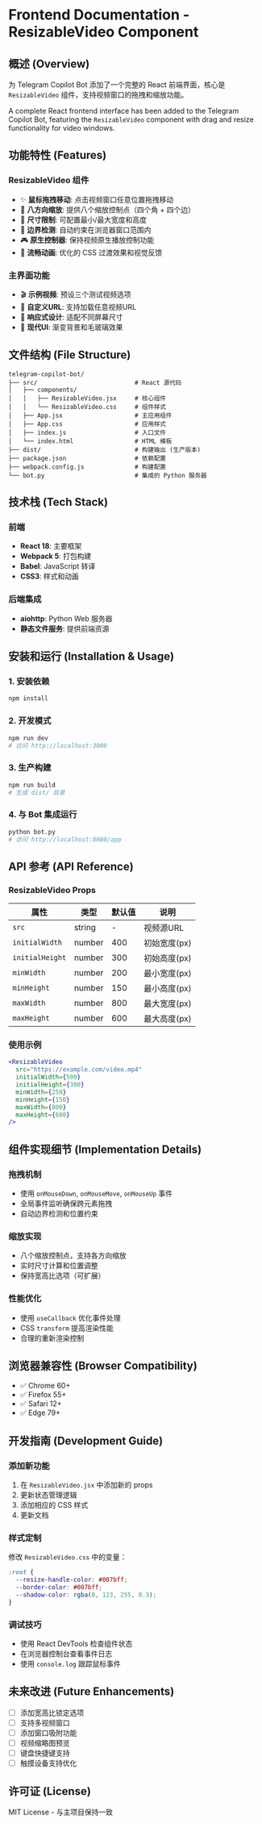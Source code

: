 # Frontend Documentation - ResizableVideo Component

## 概述 (Overview)

为 Telegram Copilot Bot 添加了一个完整的 React 前端界面，核心是 `ResizableVideo` 组件，支持视频窗口的拖拽和缩放功能。

A complete React frontend interface has been added to the Telegram Copilot Bot, featuring the `ResizableVideo` component with drag and resize functionality for video windows.

## 功能特性 (Features)

### ResizableVideo 组件
- ✨ **鼠标拖拽移动**: 点击视频窗口任意位置拖拽移动
- 🔄 **八方向缩放**: 提供八个缩放控制点（四个角 + 四个边）
- 📐 **尺寸限制**: 可配置最小/最大宽度和高度
- 🎯 **边界检测**: 自动约束在浏览器窗口范围内
- 🎮 **原生控制器**: 保持视频原生播放控制功能
- 💫 **流畅动画**: 优化的 CSS 过渡效果和视觉反馈

### 主界面功能
- 🎬 **示例视频**: 预设三个测试视频选项
- 🔗 **自定义URL**: 支持加载任意视频URL
- 📱 **响应式设计**: 适配不同屏幕尺寸
- 🎨 **现代UI**: 渐变背景和毛玻璃效果

## 文件结构 (File Structure)

```
telegram-copilot-bot/
├── src/                           # React 源代码
│   ├── components/
│   │   ├── ResizableVideo.jsx     # 核心组件
│   │   └── ResizableVideo.css     # 组件样式
│   ├── App.jsx                    # 主应用组件
│   ├── App.css                    # 应用样式
│   ├── index.js                   # 入口文件
│   └── index.html                 # HTML 模板
├── dist/                          # 构建输出 (生产版本)
├── package.json                   # 依赖配置
├── webpack.config.js              # 构建配置
└── bot.py                         # 集成的 Python 服务器
```

## 技术栈 (Tech Stack)

### 前端
- **React 18**: 主要框架
- **Webpack 5**: 打包构建
- **Babel**: JavaScript 转译
- **CSS3**: 样式和动画

### 后端集成
- **aiohttp**: Python Web 服务器
- **静态文件服务**: 提供前端资源

## 安装和运行 (Installation & Usage)

### 1. 安装依赖
```bash
npm install
```

### 2. 开发模式
```bash
npm run dev
# 访问 http://localhost:3000
```

### 3. 生产构建
```bash
npm run build
# 生成 dist/ 目录
```

### 4. 与 Bot 集成运行
```bash
python bot.py
# 访问 http://localhost:8080/app
```

## API 参考 (API Reference)

### ResizableVideo Props

| 属性 | 类型 | 默认值 | 说明 |
|------|------|--------|------|
| `src` | string | - | 视频源URL |
| `initialWidth` | number | 400 | 初始宽度(px) |
| `initialHeight` | number | 300 | 初始高度(px) |
| `minWidth` | number | 200 | 最小宽度(px) |
| `minHeight` | number | 150 | 最小高度(px) |
| `maxWidth` | number | 800 | 最大宽度(px) |
| `maxHeight` | number | 600 | 最大高度(px) |

### 使用示例
```jsx
<ResizableVideo
  src="https://example.com/video.mp4"
  initialWidth={500}
  initialHeight={300}
  minWidth={250}
  minHeight={150}
  maxWidth={800}
  maxHeight={600}
/>
```

## 组件实现细节 (Implementation Details)

### 拖拽机制
- 使用 `onMouseDown`, `onMouseMove`, `onMouseUp` 事件
- 全局事件监听确保跨元素拖拽
- 自动边界检测和位置约束

### 缩放实现
- 八个缩放控制点，支持各方向缩放
- 实时尺寸计算和位置调整
- 保持宽高比选项（可扩展）

### 性能优化
- 使用 `useCallback` 优化事件处理
- CSS `transform` 提高渲染性能
- 合理的重新渲染控制

## 浏览器兼容性 (Browser Compatibility)

- ✅ Chrome 60+
- ✅ Firefox 55+
- ✅ Safari 12+
- ✅ Edge 79+

## 开发指南 (Development Guide)

### 添加新功能
1. 在 `ResizableVideo.jsx` 中添加新的 props
2. 更新状态管理逻辑
3. 添加相应的 CSS 样式
4. 更新文档

### 样式定制
修改 `ResizableVideo.css` 中的变量：
```css
:root {
  --resize-handle-color: #007bff;
  --border-color: #007bff;
  --shadow-color: rgba(0, 123, 255, 0.3);
}
```

### 调试技巧
- 使用 React DevTools 检查组件状态
- 在浏览器控制台查看事件日志
- 使用 `console.log` 跟踪鼠标事件

## 未来改进 (Future Enhancements)

- [ ] 添加宽高比锁定选项
- [ ] 支持多视频窗口
- [ ] 添加窗口吸附功能
- [ ] 视频缩略图预览
- [ ] 键盘快捷键支持
- [ ] 触摸设备支持优化

## 许可证 (License)

MIT License - 与主项目保持一致